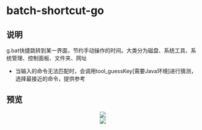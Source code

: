 # batch-shortcut-go


## 说明
g.bat快捷跳转到某一界面，节约手动操作的时间。大类分为磁盘、系统工具、系统管理、控制面板、文件夹、网址
* 当输入的命令无法匹配时，会调用tool_guessKey[需要Java环境]进行猜测，选择最接近的命令，提供参考




## 预览
<div align=center><img src="https://github.com/bjc5233/batch-shortcut-go/raw/master/resources/demo.png"/></div>
<div align=center><img src="https://github.com/bjc5233/batch-shortcut-go/raw/master/resources/demo.gif"/></div>
